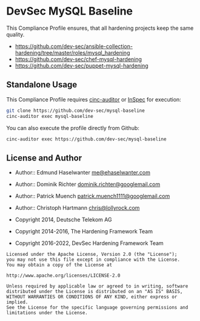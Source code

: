 # DevSec MySQL Baseline

This Compliance Profile ensures, that all hardening projects keep the same quality.

- <https://github.com/dev-sec/ansible-collection-hardening/tree/master/roles/mysql_hardening>
- <https://github.com/dev-sec/chef-mysql-hardening>
- <https://github.com/dev-sec/puppet-mysql-hardening>

## Standalone Usage

This Compliance Profile requires [cinc-auditor](https://cinc.sh/start/auditor/) or [InSpec](https://github.com/chef/inspec) for execution:

```bash
git clone https://github.com/dev-sec/mysql-baseline
cinc-auditor exec mysql-baseline
```

You can also execute the profile directly from Github:

```bash
cinc-auditor exec https://github.com/dev-sec/mysql-baseline
```

## License and Author

- Author:: Edmund Haselwanter <me@ehaselwanter.com>
- Author:: Dominik Richter <dominik.richter@googlemail.com>
- Author:: Patrick Muench <patrick.muench1111@googlemail.com>
- Author:: Christoph Hartmann <chris@lollyrock.com>

- Copyright 2014, Deutsche Telekom AG
- Copyright 2014-2016, The Hardening Framework Team
- Copyright 2016-2022, DevSec Hardening Framework Team

```text
Licensed under the Apache License, Version 2.0 (the "License");
you may not use this file except in compliance with the License.
You may obtain a copy of the License at

http://www.apache.org/licenses/LICENSE-2.0

Unless required by applicable law or agreed to in writing, software
distributed under the License is distributed on an "AS IS" BASIS,
WITHOUT WARRANTIES OR CONDITIONS OF ANY KIND, either express or implied.
See the License for the specific language governing permissions and
limitations under the License.
```
